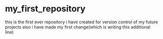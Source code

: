 # my_first_repository
this is the first ever repository i have created for version control of my future projects
also i have made my first change(which is writing this additional line)
